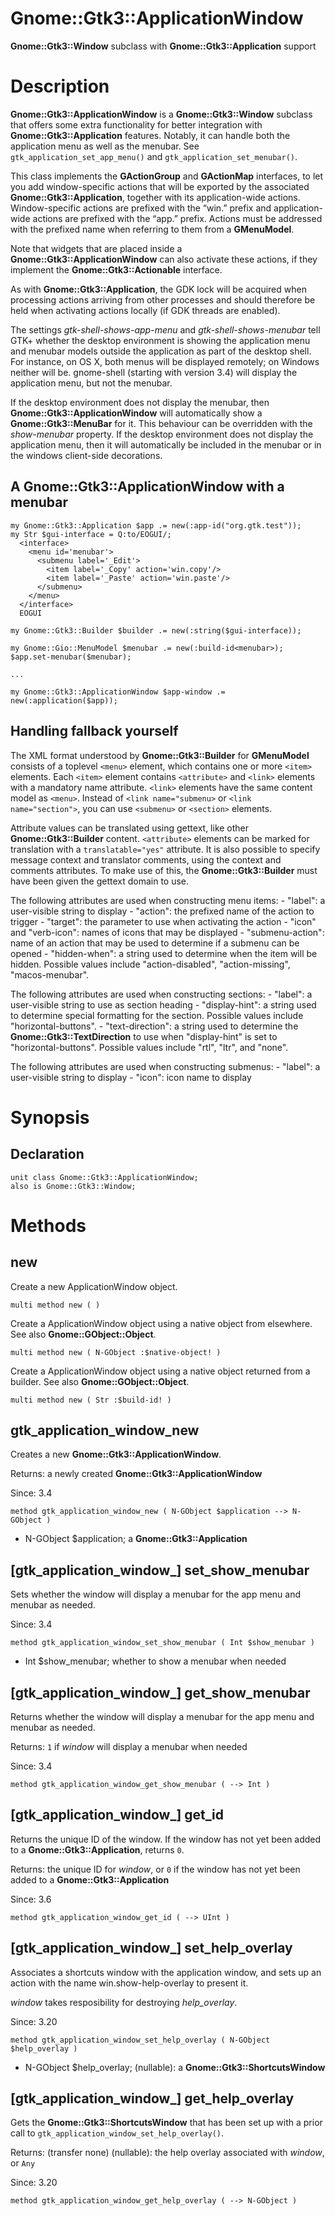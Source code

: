 Gnome::Gtk3::ApplicationWindow
==============================

**Gnome::Gtk3::Window** subclass with **Gnome::Gtk3::Application** support

Description
===========

**Gnome::Gtk3::ApplicationWindow** is a **Gnome::Gtk3::Window** subclass that offers some extra functionality for better integration with **Gnome::Gtk3::Application** features. Notably, it can handle both the application menu as well as the menubar. See `gtk_application_set_app_menu()` and `gtk_application_set_menubar()`.

This class implements the **GActionGroup** and **GActionMap** interfaces, to let you add window-specific actions that will be exported by the associated **Gnome::Gtk3::Application**, together with its application-wide actions. Window-specific actions are prefixed with the “win.” prefix and application-wide actions are prefixed with the “app.” prefix. Actions must be addressed with the prefixed name when referring to them from a **GMenuModel**.

Note that widgets that are placed inside a **Gnome::Gtk3::ApplicationWindow** can also activate these actions, if they implement the **Gnome::Gtk3::Actionable** interface.

As with **Gnome::Gtk3::Application**, the GDK lock will be acquired when processing actions arriving from other processes and should therefore be held when activating actions locally (if GDK threads are enabled).

The settings *gtk-shell-shows-app-menu* and *gtk-shell-shows-menubar* tell GTK+ whether the desktop environment is showing the application menu and menubar models outside the application as part of the desktop shell. For instance, on OS X, both menus will be displayed remotely; on Windows neither will be. gnome-shell (starting with version 3.4) will display the application menu, but not the menubar.

If the desktop environment does not display the menubar, then **Gnome::Gtk3::ApplicationWindow** will automatically show a **Gnome::Gtk3::MenuBar** for it. This behaviour can be overridden with the *show-menubar* property. If the desktop environment does not display the application menu, then it will automatically be included in the menubar or in the windows client-side decorations.

A **Gnome::Gtk3::ApplicationWindow** with a menubar
---------------------------------------------------

    my Gnome::Gtk3::Application $app .= new(:app-id("org.gtk.test"));
    my Str $gui-interface = Q:to/EOGUI/;
      <interface>
        <menu id='menubar'>
          <submenu label='_Edit'>
            <item label='_Copy' action='win.copy'/>
            <item label='_Paste' action='win.paste'/>
          </submenu>
        </menu>
      </interface>
      EOGUI

    my Gnome::Gtk3::Builder $builder .= new(:string($gui-interface));

    my Gnome::Gio::MenuModel $menubar .= new(:build-id<menubar>);
    $app.set-menubar($menubar);

    ...

    my Gnome::Gtk3::ApplicationWindow $app-window .= new(:application($app));

Handling fallback yourself
--------------------------

The XML format understood by **Gnome::Gtk3::Builder** for **GMenuModel** consists of a toplevel `<menu>` element, which contains one or more `<item>` elements. Each `<item>` element contains `<attribute>` and `<link>` elements with a mandatory name attribute. `<link>` elements have the same content model as `<menu>`. Instead of `<link name="submenu>` or `<link name="section">`, you can use `<submenu>` or `<section>` elements.

Attribute values can be translated using gettext, like other **Gnome::Gtk3::Builder** content. `<attribute>` elements can be marked for translation with a `translatable="yes"` attribute. It is also possible to specify message context and translator comments, using the context and comments attributes. To make use of this, the **Gnome::Gtk3::Builder** must have been given the gettext domain to use.

The following attributes are used when constructing menu items: - "label": a user-visible string to display - "action": the prefixed name of the action to trigger - "target": the parameter to use when activating the action - "icon" and "verb-icon": names of icons that may be displayed - "submenu-action": name of an action that may be used to determine if a submenu can be opened - "hidden-when": a string used to determine when the item will be hidden. Possible values include "action-disabled", "action-missing", "macos-menubar".

The following attributes are used when constructing sections: - "label": a user-visible string to use as section heading - "display-hint": a string used to determine special formatting for the section. Possible values include "horizontal-buttons". - "text-direction": a string used to determine the **Gnome::Gtk3::TextDirection** to use when "display-hint" is set to "horizontal-buttons". Possible values include "rtl", "ltr", and "none".

The following attributes are used when constructing submenus: - "label": a user-visible string to display - "icon": icon name to display

Synopsis
========

Declaration
-----------

    unit class Gnome::Gtk3::ApplicationWindow;
    also is Gnome::Gtk3::Window;

Methods
=======

new
---

Create a new ApplicationWindow object.

    multi method new ( )

Create a ApplicationWindow object using a native object from elsewhere. See also **Gnome::GObject::Object**.

    multi method new ( N-GObject :$native-object! )

Create a ApplicationWindow object using a native object returned from a builder. See also **Gnome::GObject::Object**.

    multi method new ( Str :$build-id! )

gtk_application_window_new
--------------------------

Creates a new **Gnome::Gtk3::ApplicationWindow**.

Returns: a newly created **Gnome::Gtk3::ApplicationWindow**

Since: 3.4

    method gtk_application_window_new ( N-GObject $application --> N-GObject )

  * N-GObject $application; a **Gnome::Gtk3::Application**

[gtk_application_window_] set_show_menubar
------------------------------------------

Sets whether the window will display a menubar for the app menu and menubar as needed.

Since: 3.4

    method gtk_application_window_set_show_menubar ( Int $show_menubar )

  * Int $show_menubar; whether to show a menubar when needed

[gtk_application_window_] get_show_menubar
------------------------------------------

Returns whether the window will display a menubar for the app menu and menubar as needed.

Returns: `1` if *window* will display a menubar when needed

Since: 3.4

    method gtk_application_window_get_show_menubar ( --> Int )

[gtk_application_window_] get_id
--------------------------------

Returns the unique ID of the window. If the window has not yet been added to a **Gnome::Gtk3::Application**, returns `0`.

Returns: the unique ID for *window*, or `0` if the window has not yet been added to a **Gnome::Gtk3::Application**

Since: 3.6

    method gtk_application_window_get_id ( --> UInt )

[gtk_application_window_] set_help_overlay
------------------------------------------

Associates a shortcuts window with the application window, and sets up an action with the name win.show-help-overlay to present it.

*window* takes resposibility for destroying *help_overlay*.

Since: 3.20

    method gtk_application_window_set_help_overlay ( N-GObject $help_overlay )

  * N-GObject $help_overlay; (nullable): a **Gnome::Gtk3::ShortcutsWindow**

[gtk_application_window_] get_help_overlay
------------------------------------------

Gets the **Gnome::Gtk3::ShortcutsWindow** that has been set up with a prior call to `gtk_application_window_set_help_overlay()`.

Returns: (transfer none) (nullable): the help overlay associated with *window*, or `Any`

Since: 3.20

    method gtk_application_window_get_help_overlay ( --> N-GObject )

